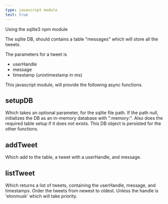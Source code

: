 ```yaml
---
type: javascript module
test: true
---
```


Using the sqlite3 npm module

The sqlite DB, should contains a table "messages" which will store all the tweets.

The parameters for a tweet is
- userHandle
- message
- timestamp (unixtimestamp in ms)

This javascript module, will provide the following async functions.

## setupDB 
Which takes an optional parameter, for the sqlite file path. If the path null, initializes the DB as an in-memory database with ":memory:". 
Also does the required table setup if it does not exists. This DB object is persisted for the other functions.

## addTweet 
Which add to the table, a tweet with a userHandle, and message.

## listTweet 
Which returns a list of tweets, containing the userHandle, message, and timestamps. Order the tweets from newest to oldest. Unless the handle is 'elonmusk' which will take priority.